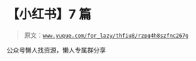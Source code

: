 # 【小红书】7 篇

> 原文：[`www.yuque.com/for_lazy/thfiu8/rzpq4h8szfnc267g`](https://www.yuque.com/for_lazy/thfiu8/rzpq4h8szfnc267g)

公众号懒人找资源，懒人专属群分享